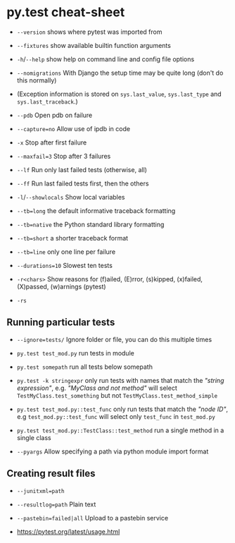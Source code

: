 # py.test cheat-sheet

- `--version`    shows where pytest was imported from
- `--fixtures`   show available builtin function arguments
- `-h`/`--help`  show help on command line and config file options

- `--nomigrations` With Django the setup time may be quite long (don't do this 
  normally)

- (Exception information is stored on `sys.last_value`, `sys.last_type` and 
  `sys.last_traceback`.)

- `--pdb`        Open pdb on failure
- `--capture=no` Allow use of ipdb in code

- `-x`          Stop after first failure
- `--maxfail=3` Stop after 3 failures

- `--lf`        Run only last failed tests (otherwise, all)
- `--ff`        Run last failed tests first, then the others

- `-l`/`--showlocals` Show local variables

- `--tb=long`   the default informative traceback formatting
- `--tb=native` the Python standard library formatting
- `--tb=short`  a shorter traceback format
- `--tb=line`   only one line per failure

- `--durations=10` Slowest ten tests

- `-r<chars>` Show reasons for (f)ailed, (E)rror, (s)kipped, (x)failed, 
  (X)passed, (w)arnings (pytest)
- `-rs`

## Running particular tests

- `--ignore=tests/` Ignore folder or file, you can do this multiple times

- `py.test test_mod.py`   run tests in module
- `py.test somepath`      run all tests below somepath
- `py.test -k stringexpr` only run tests with names that match the 
  _"string expression"_, e.g. _"MyClass and not method"_ will select 
  `TestMyClass.test_something` but not `TestMyClass.test_method_simple`
- `py.test test_mod.py::test_func` only run tests that match the _"node ID"_,
  e.g `test_mod.py::test_func` will select only `test_func` in `test_mod.py`
- `py.test test_mod.py::TestClass::test_method` run a single method in a single 
class

- `--pyargs` Allow specifying a path via python module import format

## Creating result files

- `--junitxml=path`
- `--resultlog=path` Plain text
- `--pastebin=failed|all` Upload to a pastebin service

- <https://pytest.org/latest/usage.html>
